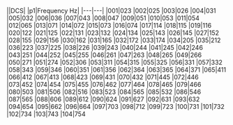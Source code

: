 ||DCS|
|p1|Frequency Hz|
|---|---|
|001|023
|002|025
|003|026
|004|031
|005|032
|006|036
|007|043
|008|047
|009|051
|010|053
|011|054
|012|065
|013|071
|014|072
|015|073
|016|074
|017|114
|018|115
|019|116
|020|122
|021|125
|022|131
|023|132
|024|134
|025|143
|026|145
|027|152
|028|155
|029|156
|030|162
|031|165
|032|172
|033|174
|034|205
|035|212
|036|223
|037|225
|038|226
|039|243
|040|244
|041|245
|042|246
|043|251
|044|252
|045|255
|046|261
|047|263
|048|265
|049|266
|050|271
|051|274
|052|306
|053|311
|054|315
|055|325
|056|331
|057|332
|058|343
|059|346
|060|351
|061|356
|062|364
|063|365
|064|371
|065|411
|066|412
|067|413
|068|423
|069|431
|070|432
|071|445
|072|446
|073|452
|074|454
|075|455
|076|462
|077|464
|078|465
|079|466
|080|503
|081|506
|082|516
|083|523
|084|565
|085|532
|086|546
|087|565
|088|606
|089|612
|090|624
|091|627
|092|631
|093|632
|094|654
|095|662
|096|664
|097|703
|098|712
|099|723
|100|731
|101|732
|102|734
|103|743
|104|754
